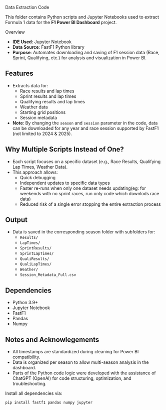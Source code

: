 Data Extraction Code

This folder contains Python scripts and Jupyter Notebooks used to extract Formula 1 data for the **F1 Power BI Dashboard** project.

Overview
- **IDE Used**: Jupyter Notebook  
- **Data Source**: FastF1 Python library  
- **Purpose**: Automates downloading and saving of F1 session data (Race, Sprint, Qualifying, etc.) for analysis and visualization in Power BI.  

## Features
- Extracts data for:
  - Race results and lap times  
  - Sprint results and lap times  
  - Qualifying results and lap times  
  - Weather data  
  - Starting grid positions  
  - Session metadata  
- **Note**: By changing the `season` and `session` parameter in the code, data can be downloaded for any year and race session supported by FastF1 (not limited to 2024 & 2025).  

## Why Multiple Scripts Instead of One?
- Each script focuses on a specific dataset (e.g., Race Results, Qualifying Lap Times, Weather Data).  
- This approach allows:
  - Quick debugging  
  - Independent updates to specific data types  
  - Faster re-runs when only one dataset needs updating(eg: for weekends with no sprint races, run only code which downlods race data)  
  - Reduced risk of a single error stopping the entire extraction process  

## Output
- Data is saved in the corresponding season folder with subfolders for:
  - `Results/`
  - `LapTimes/`
  - `SprintResults/`
  - `SprintLapTimes/`
  - `QualiResults/`
  - `QualiLapTimes/`
  - `Weather/`
  - `Session_Metadata_Full.csv`  

## Dependencies
- Python 3.9+
- Jupyter Notebook
- FastF1
- Pandas
- Numpy

 ## Notes and Acknowlegements
- All timestamps are standardized during cleaning for Power BI compatibility.
- Data is organized per season to allow multi-season analysis in the dashboard.
- Parts of the Python code logic were developed with the assistance of ChatGPT (OpenAI) for code structuring, optimization, and troubleshooting.

Install all dependencies via:
```bash
pip install fastf1 pandas numpy jupyter



